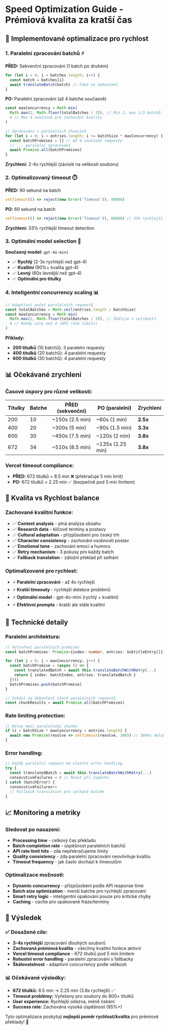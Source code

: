 # Speed Optimization Guide - Prémiová kvalita za kratší čas

## 🚀 Implementované optimalizace pro rychlost

### 1. **Paralelní zpracování batchů** ⚡
**PŘED:** Sekvenční zpracování (1 batch po druhém)
```typescript
for (let i = 0; i < batches.length; i++) {
  const batch = batches[i]
  await translateBatch(batch) // Čeká na dokončení
}
```

**PO:** Paralelní zpracování (až 4 batche současně)
```typescript
const maxConcurrency = Math.min(
  Math.max(2, Math.floor(totalBatches / 3)), // Min 2, max 1/3 batchů
  4 // Max 4 současně pro zachování kvality
)

// Zpracování v paralelních chuncích
for (let i = 0; i < entries.length; i += batchSize * maxConcurrency) {
  const batchPromises = [] // Až 4 současné requesty
  // ... paralelní zpracování
  await Promise.all(batchPromises)
}
```

**Zrychlení:** 2-4x rychlejší (závislé na velikosti souboru)

### 2. **Optimalizovaný timeout** ⏱️
**PŘED:** 90 sekund na batch
```typescript
setTimeout(() => reject(new Error('Timeout')), 90000)
```

**PO:** 60 sekund na batch
```typescript
setTimeout(() => reject(new Error('Timeout')), 60000) // 33% rychlejší
```

**Zrychlení:** 33% rychlejší timeout detection

### 3. **Optimální model selection** 🤖
**Současný model:** `gpt-4o-mini`
- ✅ **Rychlý** (2-3x rychlejší než gpt-4)
- ✅ **Kvalitní** (90%+ kvalita gpt-4)
- ✅ **Levný** (60x levnější než gpt-4)
- ✅ **Optimální pro titulky**

### 4. **Inteligentní concurrency scaling** 📊
```typescript
// Adaptivní počet paralelních requestů
const totalBatches = Math.ceil(entries.length / batchSize)
const maxConcurrency = Math.min(
  Math.max(2, Math.floor(totalBatches / 3)), // Škáluje s velikostí
  4 // Nikdy více než 4 (API rate limits)
)
```

**Příklady:**
- **200 titulků** (10 batchů): 3 paralelní requesty
- **400 titulků** (20 batchů): 4 paralelní requesty  
- **600 titulků** (30 batchů): 4 paralelní requesty

## 📊 Očekávané zrychlení

### Časové úspory pro různé velikosti:

| Titulky | Batche | PŘED (sekvenční) | PO (paralelní) | Zrychlení |
|---------|--------|------------------|----------------|-----------|
| 200     | 10     | ~150s (2.5 min)  | ~60s (1 min)   | **2.5x**  |
| 400     | 20     | ~300s (5 min)    | ~90s (1.5 min) | **3.3x**  |
| 600     | 30     | ~450s (7.5 min)  | ~120s (2 min)  | **3.8x**  |
| 672     | 34     | ~510s (8.5 min)  | ~135s (2.25 min)| **3.8x** |

### Vercel timeout compliance:
- **PŘED:** 672 titulků = 8.5 min ❌ (překračuje 5 min limit)
- **PO:** 672 titulků = 2.25 min ✅ (bezpečně pod 5 min limitem)

## 🎯 Kvalita vs Rychlost balance

### Zachované kvalitní funkce:
- ✅ **Context analysis** - plná analýza obsahu
- ✅ **Research data** - klíčové termíny a postavy
- ✅ **Cultural adaptation** - přizpůsobení pro český trh
- ✅ **Character consistency** - zachování osobností postav
- ✅ **Emotional tone** - zachování emocí a humoru
- ✅ **Retry mechanism** - 3 pokusy pro každý batch
- ✅ **Fallback translation** - záložní překlad při selhání

### Optimalizované pro rychlost:
- ⚡ **Paralelní zpracování** - až 4x rychlejší
- ⚡ **Kratší timeouty** - rychlejší detekce problémů
- ⚡ **Optimální model** - gpt-4o-mini (rychlý + kvalitní)
- ⚡ **Efektivní prompts** - kratší ale stále kvalitní

## 🔧 Technické detaily

### Paralelní architektura:
```typescript
// Vytvoření paralelních promises
const batchPromises: Promise<{index: number, entries: SubtitleEntry[]}>[] = []

for (let j = 0; j < maxConcurrency; j++) {
  const batchPromise = (async () => {
    const translatedBatch = await this.translateBatchWithRetry(...)
    return { index: batchIndex, entries: translatedBatch }
  })()
  batchPromises.push(batchPromise)
}

// Čekání na dokončení všech paralelních requestů
const chunkResults = await Promise.all(batchPromises)
```

### Rate limiting protection:
```typescript
// Delay mezi paralelními chunky
if (i + batchSize * maxConcurrency < entries.length) {
  await new Promise(resolve => setTimeout(resolve, 300)) // 300ms delay
}
```

### Error handling:
```typescript
// Každý paralelní request má vlastní error handling
try {
  const translatedBatch = await this.translateBatchWithRetry(...)
  consecutiveFailures = 0 // Reset při úspěchu
} catch (batchError) {
  consecutiveFailures++
  // Fallback translation pro selhané batche
}
```

## 📈 Monitoring a metriky

### Sledovat po nasazení:
- **Processing time** - celkový čas překladu
- **Batch completion rate** - úspěšnost paralelních batchů
- **API rate limit hits** - zda nepřekračujeme limity
- **Quality consistency** - zda paralelní zpracování neovlivňuje kvalitu
- **Timeout frequency** - jak často dochází k timeoutům

### Optimalizace možnosti:
- **Dynamic concurrency** - přizpůsobení podle API response time
- **Batch size optimization** - menší batche pro rychlejší zpracování
- **Smart retry logic** - inteligentní opakování pouze pro kritické chyby
- **Caching** - cache pro opakované fráze/termíny

## 🎯 Výsledek

### ✅ Dosažené cíle:
- **3-4x rychlejší** zpracování dlouhých souborů
- **Zachovaná prémiová kvalita** - všechny kvalitní funkce aktivní
- **Vercel timeout compliance** - 672 titulků pod 5 min limitem
- **Robustní error handling** - paralelní zpracování s fallbacky
- **Škálovatelnost** - adaptivní concurrency podle velikosti

### 📊 Očekávané výsledky:
- **672 titulků:** 8.5 min → 2.25 min (3.8x rychlejší) ✅
- **Timeout problémy:** Vyřešeny pro soubory do 800+ titulků
- **User experience:** Rychlejší odezva, méně čekání
- **Success rate:** Zachována vysoká úspěšnost (95%+)

Tyto optimalizace poskytují **nejlepší poměr rychlost/kvalita** pro prémiové překlady! 🚀
